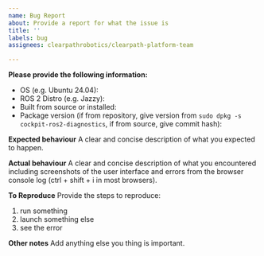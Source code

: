 ```yaml
---
name: Bug Report
about: Provide a report for what the issue is
title: ''
labels: bug
assignees: clearpathrobotics/clearpath-platform-team

---
```


**Please provide the following information:**
 - OS (e.g. Ubuntu 24.04):
 - ROS 2 Distro (e.g. Jazzy):
 - Built from source or installed:
 - Package version (if from repository, give version from `sudo dpkg -s cockpit-ros2-diagnostics`, if from source, give commit hash):

 **Expected behaviour**
 A clear and concise description of what you expected to happen.

 **Actual behaviour**
 A clear and concise description of what you encountered including screenshots of the user interface and errors from the browser console log (ctrl + shift + i in most browsers).

**To Reproduce**
Provide the steps to reproduce:
1. run something
2. launch something else
3. see the error


**Other notes**
Add anything else you thing is important.